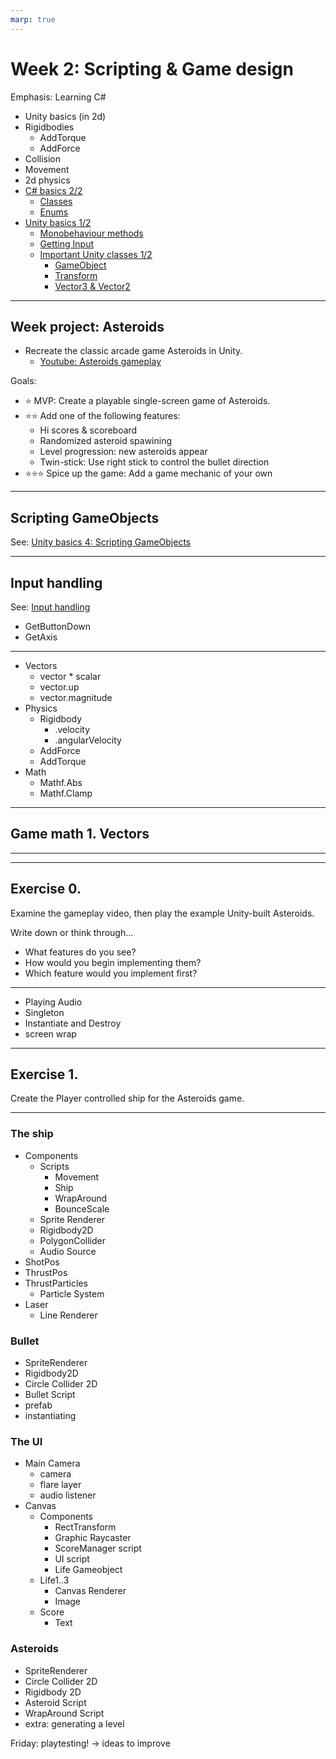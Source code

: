 ```yaml
---
marp: true
---
```

<!-- class: invert -->
# Week 2: Scripting & Game design

Emphasis: Learning C#
- Unity basics (in 2d)
- Rigidbodies
	- AddTorque
	- AddForce
- Collision
- Movement
- 2d physics
- [C# basics 2/2](#c-basics)
	- [Classes](#classes)
	- [Enums](#enums)
- [Unity basics 1/2](#unity-basics)
	- [Monobehaviour methods](#monobehaviour-methods)
	- [Getting Input](#getting-input)
	- [Important Unity classes 1/2](#important-unity-classes)
		- [GameObject](#gameobject)
		- [Transform](#transform)
		- [Vector3 & Vector2](#vector3--vector2)
---
## Week project: Asteroids
<!-- class: default -->
<!-- backgroundColor: pink -->
-  Recreate the classic arcade game Asteroids in Unity.
     - [Youtube: Asteroids gameplay](https://www.youtube.com/watch?v=WYSupJ5r2zo)

Goals:
- ⭐ MVP: Create a playable single-screen game of Asteroids.
- ⭐⭐ Add one of the following features:
  - Hi scores & scoreboard
  - Randomized asteroid spawining
  - Level progression: new asteroids appear
  - Twin-stick: Use right stick to control the bullet direction 
- ⭐⭐⭐ Spice up the game: Add a game mechanic of your own

--- 
<!-- class: invert -->
<!-- backgroundColor: default -->
## Scripting GameObjects

See: [Unity basics 4: Scripting GameObjects](unity-basics/4-scripting-gameobjects.md)

---
## Input handling
See: [Input handling](unity-cookbook/input-handling.md)
  - GetButtonDown
  - GetAxis
---
- Vectors
  - vector * scalar
  - vector.up
  - vector.magnitude
- Physics
  - Rigidbody
    - .velocity
    - .angularVelocity
  - AddForce
  - AddTorque
- Math
  - Mathf.Abs
  - Mathf.Clamp

---
## Game math 1. Vectors

---
---
<!-- class:  default -->
## Exercise 0.

Examine the gameplay video, then play the example Unity-built Asteroids.

Write down or think through...
- What features do you see? 
- How would you begin implementing them?
- Which feature would you implement first?

---
<!-- class: invert -->





- Playing Audio
- Singleton
- Instantiate and Destroy
- screen wrap


---
<!-- class:  default -->
## Exercise 1.

Create the Player controlled ship for the Asteroids game.

---
<!-- class: invert -->
### The ship
- Components
  - Scripts
    - Movement
    - Ship
    - WrapAround
    - BounceScale
  - Sprite Renderer
  - Rigidbody2D
  - PolygonCollider
  - Audio Source
- ShotPos
- ThrustPos
- ThrustParticles
  - Particle System
- Laser
  - Line Renderer

### Bullet

- SpriteRenderer
- Rigidbody2D
- Circle Collider 2D
- Bullet Script
- prefab
- instantiating

### The UI
- Main Camera
  - camera
  - flare layer
  - audio listener
- Canvas
  - Components
    - RectTransform
    - Graphic Raycaster
    - ScoreManager script
    - UI script
    - Life Gameobject
  - Life1..3
    - Canvas Renderer
    - Image
  - Score
    - Text

### Asteroids

- SpriteRenderer
- Circle Collider 2D
- Rigidbody 2D
- Asteroid Script
- WrapAround Script
- extra: generating a level

Friday: playtesting!
-> ideas to improve

